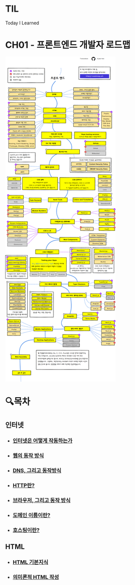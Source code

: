 # TIL
Today I Learned

# CH01 - 프론트엔드 개발자 로드맵

![프론트엔드 개발자 로드맵](https://github.com/Han-Kyeol/developer-roadmap-kr-/blob/master/img/frontend(kr).png?raw=true)
# 🔍목차
## 인터넷
- ### [인터넷은 어떻게 작동하는가](./Internet/internet.md)
- ### [웹의 동작 방식](./Internet/web.md)
- ### [DNS, 그리고 동작방식](./Internet/DNS.md)
- ### [HTTP란?](./Internet/HTTP.md)
- ### [브라우저, 그리고 동작 방식](./Internet/browser.md)
- ### [도메인 이름이란?](./Internet/domain-name.md)
- ### [호스팅이란?](./Internet/hosting.md)

## HTML
- ### [HTML 기본지식](./HTML/basic.md)
- ### [의미론적 HTML 작성](./HTML/semanticHTML.md)